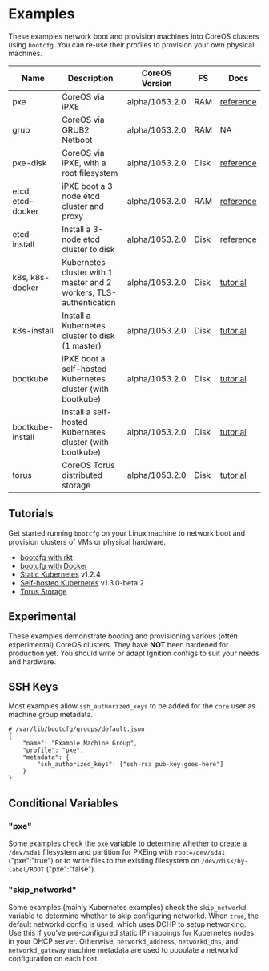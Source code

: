 
# Examples

These examples network boot and provision machines into CoreOS clusters using `bootcfg`. You can re-use their profiles to provision your own physical machines.

| Name       | Description | CoreOS Version | FS | Docs | 
|------------|-------------|----------------|----|-----------|
| pxe | CoreOS via iPXE | alpha/1053.2.0 | RAM | [reference](https://coreos.com/os/docs/latest/booting-with-ipxe.html) |
| grub | CoreOS via GRUB2 Netboot | alpha/1053.2.0 | RAM | NA |
| pxe-disk | CoreOS via iPXE, with a root filesystem | alpha/1053.2.0 | Disk | [reference](https://coreos.com/os/docs/latest/booting-with-ipxe.html) |
| etcd, etcd-docker | iPXE boot a 3 node etcd cluster and proxy | alpha/1053.2.0 | RAM | [reference](https://coreos.com/os/docs/latest/cluster-architectures.html) |
| etcd-install | Install a 3-node etcd cluster to disk | alpha/1053.2.0 | Disk | [reference](https://coreos.com/os/docs/latest/installing-to-disk.html) |
| k8s, k8s-docker | Kubernetes cluster with 1 master and 2 workers, TLS-authentication | alpha/1053.2.0 | Disk | [tutorial](../Documentation/kubernetes.md) |
| k8s-install | Install a Kubernetes cluster to disk (1 master) | alpha/1053.2.0 | Disk | [tutorial](../Documentation/kubernetes.md) |
| bootkube | iPXE boot a self-hosted Kubernetes cluster (with bootkube) | alpha/1053.2.0 | Disk | [tutorial](../Documentation/bootkube.md) |
| bootkube-install | Install a self-hosted Kubernetes cluster (with bootkube) | alpha/1053.2.0 | Disk | [tutorial](../Documentation/bootkube.md) |
| torus | CoreOS Torus distributed storage | alpha/1053.2.0 | Disk | [tutorial](../Documentation/torus.md) |

## Tutorials

Get started running `bootcfg` on your Linux machine to network boot and provision clusters of VMs or physical hardware.

* [bootcfg with rkt](../Documentation/getting-started-rkt.md)
* [bootcfg with Docker](../Documentation/getting-started-docker.md)
* [Static Kubernetes](../Documentation/kubernetes.md) v1.2.4
* [Self-hosted Kubernetes](../Documentation/bootkube.md) v1.3.0-beta.2
* [Torus Storage](..Documentation/torus.md)

## Experimental

These examples demonstrate booting and provisioning various (often experimental) CoreOS clusters. They have **NOT** been hardened for production yet. You should write or adapt Ignition configs to suit your needs and hardware.

## SSH Keys

Most examples allow `ssh_authorized_keys` to be added for the `core` user as machine group metadata.

    # /var/lib/bootcfg/groups/default.json
    {
        "name": "Example Machine Group",
        "profile": "pxe",
        "metadata": {
            "ssh_authorized_keys": ["ssh-rsa pub-key-goes-here"]
        }
    }

## Conditional Variables

### "pxe"

Some examples check the `pxe` variable to determine whether to create a `/dev/sda1` filesystem and partition for PXEing with `root=/dev/sda1` ("pxe":"true") or to write files to the existing filesystem on `/dev/disk/by-label/ROOT` ("pxe":"false").

### "skip_networkd"

Some examples (mainly Kubernetes examples) check the `skip_networkd` variable to determine whether to skip configuring networkd. When `true`, the default networkd config is used, which uses DCHP to setup networking. Use this if you've pre-configured static IP mappings for Kubernetes nodes in your DHCP server. Otherwise, `networkd_address`, `networkd_dns`, and `networkd_gateway` machine metadata are used to populate a networkd configuration on each host.
